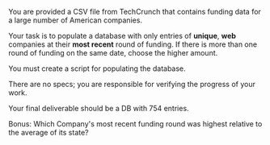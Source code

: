 You are provided a CSV file from TechCrunch that contains funding data for a large number of American companies.

Your task is to populate a database with only entries of **unique**, **web** companies at their **most recent** round of funding. If there is more than one round of funding on the same date, choose the higher amount.

You must create a script for populating the database.

There are no specs; you are responsible for verifying the progress of your work.

Your final deliverable should be a DB with 754 entries.

Bonus: Which Company's most recent funding round was highest relative to the average of its state?

